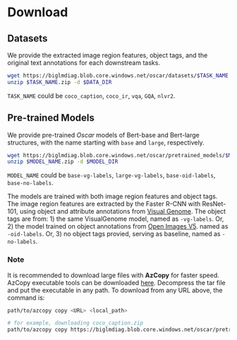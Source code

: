 # Download

## Datasets
We provide the extracted image region features, object tags, and the original text annotations for each downstream tasks.
```bash
wget https://biglmdiag.blob.core.windows.net/oscar/datasets/$TASK_NAME.zip
unzip $TASK_NAME.zip -d $DATA_DIR
```
`TASK_NAME` could be `coco_caption`, `coco_ir`, `vqa`, `GQA`, `nlvr2`.

## Pre-trained Models
We provide pre-trained *Oscar* models of Bert-base and Bert-large structures, with the name starting with `base` and `large`, respectively.
```bash
wget https://biglmdiag.blob.core.windows.net/oscar/pretrained_models/$MODEL_NAME.zip
unzip $MODEL_NAME.zip -d $MODEL_DIR
```
`MODEL_NAME` could be `base-vg-labels`, `large-vg-labels`, `base-oid-labels`, `base-no-labels`.

The models are trained with both image region features and object tags. The image region features are extracted by the Faster R-CNN with
ResNet-101, using object and attribute annotations from [Visual Genome](http://visualgenome.org/).
The object tags are from:
    1) the same VisualGenome model, named as `-vg-labels`. Or,
    2) the model trained on object annotations from [Open Images V5](https://storage.googleapis.com/openimages/web/index.html). named as `-oid-labels`. Or,
    3) no object tags provied, serving as baseline, named as `-no-labels`.


### Note
It is recommended to download large files with **AzCopy** for faster speed.
AzCopy executable tools can be downloaded [here](https://docs.microsoft.com/en-us/azure/storage/common/storage-use-azcopy-v10#download-azcopy).
Decompress the tar file and put the executable in any path. To download from
any URL above, the command is:
```bash
path/to/azcopy copy <URL> <local_path>

# for example, downloading coco_caption.zip
path/to/azcopy copy https://biglmdiag.blob.core.windows.net/oscar/pretrained_models/coco_caption.zip <local_path>
```

